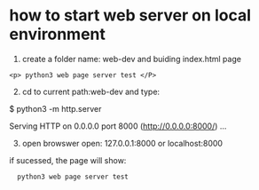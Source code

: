 # how to start web server on local environment



 1. create a  folder name: web-dev and buiding index.html page
 ```
 <p> python3 web page server test </P>
 ```
 
 
 2. cd to current path:web-dev and type:

  $  python3 -m http.server

Serving HTTP on 0.0.0.0 port 8000 (http://0.0.0.0:8000/) ...


 3. open browswer open: 127.0.0.1:8000 or localhost:8000

  if sucessed, the page will show:
  
      python3 web page server test







